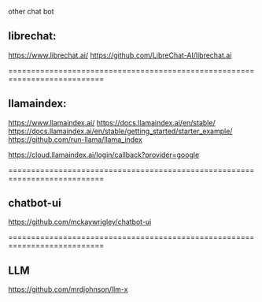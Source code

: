other chat bot

## librechat:
https://www.librechat.ai/
https://github.com/LibreChat-AI/librechat.ai


===========================================================================

## llamaindex:
https://www.llamaindex.ai/
https://docs.llamaindex.ai/en/stable/
https://docs.llamaindex.ai/en/stable/getting_started/starter_example/
https://github.com/run-llama/llama_index


https://cloud.llamaindex.ai/login/callback?provider=google


===========================================================================

## chatbot-ui
https://github.com/mckaywrigley/chatbot-ui


===========================================================================

## LLM
https://github.com/mrdjohnson/llm-x




